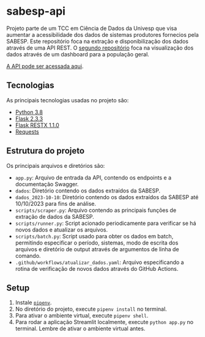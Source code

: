 # sabesp-api

Projeto parte de um TCC em Ciência de Dados da Univesp que visa aumentar a acessibilidade dos dados de sistemas produtores fornecios pela SABESP. Este repositório foca na extração e disponibilização dos dados através de uma API REST. O [segundo repositório](https://github.com/GMerencio/sabesp-dashboard) foca na visualização dos dados através de um dashboard para a população geral.

[A API pode ser acessada aqui](https://sabesp-api.onrender.com/).

## Tecnologias

As principais tecnologias usadas no projeto são:

* [Python 3.8](https://www.python.org/)
* [Flask 2.3.3](https://flask.palletsprojects.com/en/3.0.x/)
* [Flask RESTX 1.1.0](https://github.com/python-restx/flask-restx)
* [Requests](https://pypi.org/project/requests/)

## Estrutura do projeto

Os principais arquivos e diretórios são:

* `app.py`: Arquivo de entrada da API, contendo os endpoints e a documentação Swagger.
* `dados`: Diretório contendo os dados extraídos da SABESP.
* `dados_2023-10-10`: Diretório contendo os dados extraídos da SABESP até 10/10/2023 para fins de análise.
* `scripts/scraper.py`: Arquivo contendo as principais funções de extração de dados da SABESP.
* `scripts/runner.py`: Script acionado periodicamente para verificar se há novos dados e atualizar os arquivos.
* `scripts/batch.py`: Script usado para obter os dados em batch, permitindo especificar o período, sistemas, modo de escrita dos arquivos e diretório de output através de argumentos de linha de comando.
* `.github/workflows/atualizar_dados.yaml`: Arquivo especificando a rotina de verificação de novos dados através do GitHub Actions.

## Setup 

 1. Instale [`pipenv`](https://pypi.org/project/pipenv/).
 2. No diretório do projeto, execute `pipenv install` no terminal.
 3. Para ativar o ambiente virtual, execute `pipenv shell`.
 4. Para rodar a aplicação Streamlit localmente, execute `python app.py` no terminal. Lembre de ativar o ambiente virtual antes.